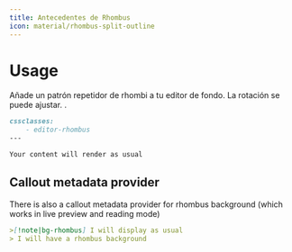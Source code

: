 ```yaml
---
title: Antecedentes de Rhombus
icon: material/rhombus-split-outline
---
```


# Usage

Añade un patrón repetidor de rhombi a tu editor de fondo. La rotación se puede ajustar.
.

```md
cssclasses:
    - editor-rhombus
---

Your content will render as usual
```

## Callout metadata provider

There is also a callout metadata provider for rhombus background (which works in
live preview and reading mode)

```md
>[!note|bg-rhombus] I will display as usual
> I will have a rhombus background
```

